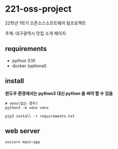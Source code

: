 # 221-oss-project

22학년 1학기 오픈소스소프트웨어 팀프로젝트

주제: 대구광역시 맛집 소개 페이지

## requirements

- python 3.10
- docker (optional)

## install

**윈도우 환경에서는 python3 대신 python 을 써야 할 수 있음**

```shell
# venv(없는 경우)
python3 -m venv venv

pip3 install -r requirements.txt
```

## web server

```shell
uvicorn main:app
```
